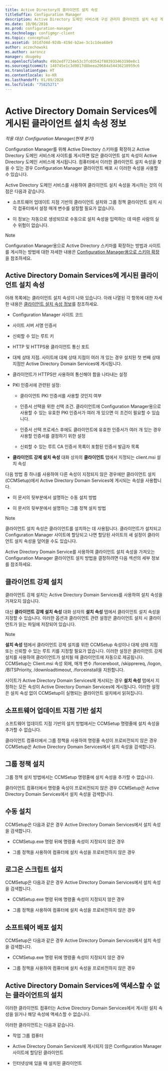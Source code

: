 ```yaml
---
title: Active Directory의 클라이언트 설치 속성
titleSuffix: Configuration Manager
description: Active Directory 도메인 서비스에 구성 관리자 클라이언트 설치 속성 게시
ms.date: 10/06/2016
ms.prod: configuration-manager
ms.technology: configmgr-client
ms.topic: conceptual
ms.assetid: 101d7d4d-92db-419d-b2ae-3c1c1dea68e9
author: aczechowski
ms.author: aaroncz
manager: dougeby
ms.openlocfilehash: 49b2edf7234e53c3fc03542f803933463190e8c1
ms.sourcegitcommit: 148745e1c3d9817d8beea20684a54436210959c6
ms.translationtype: HT
ms.contentlocale: ko-KR
ms.lasthandoff: 01/09/2020
ms.locfileid: "75825271"
---
```

# <a name="about-client-installation-properties-published-to-active-directory-domain-services"></a>Active Directory Domain Services에 게시된 클라이언트 설치 속성 정보

*적용 대상: Configuration Manager(현재 분기)*

Configuration Manager를 위해 Active Directory 스키마를 확장하고 Active Directory 도메인 서비스에 사이트를 게시하면 많은 클라이언트 설치 속성이 Active Directory 도메인 서비스에 게시됩니다. 컴퓨터에서 이러한 클라이언트 설치 속성을 찾을 수 있는 경우 Configuration Manager 클라이언트 배포 시 이러한 속성을 사용할 수 있습니다.  

 Active Directory 도메인 서비스를 사용하여 클라이언트 설치 속성을 게시하는 것의 이점은 다음과 같습니다.  

-   소프트웨어 업데이트 지점 기반의 클라이언트 설치와 그룹 정책 클라이언트 설치 시 각 컴퓨터에서 설정 매개 변수를 설정할 필요가 없습니다.  

-   이 정보는 자동으로 생성되므로 수동으로 설치 속성을 입력하는 데 따른 사람의 실수 위험이 없습니다.  

> [!NOTE]  
>  Configuration Manager용으로 Active Directory 스키마를 확장하는 방법과 사이트를 게시하는 방법에 대한 자세한 내용은 [Configuration Manager용으로 스키마 확장](../../plan-design/network/schema-extensions.md)을 참조하세요.  

## <a name="client-installation-properties-published-to-active-directory-domain-services"></a>Active Directory Domain Services에 게시된 클라이언트 설치 속성  
아래 목록에는 클라이언트 설치 속성이 나와 있습니다. 아래 나열된 각 항목에 대한 자세한 내용은 [클라이언트 설치 속성 정보](../../../core/clients/deploy/about-client-installation-properties.md)를 참조하세요.  

- Configuration Manager 사이트 코드  

- 사이트 서버 서명 인증서  

- 신뢰할 수 있는 루트 키  

- HTTP 및 HTTPS용 클라이언트 통신 포트  

- 대체 상태 지점. 사이트에 대체 상태 지점이 여러 개 있는 경우 설치된 첫 번째 상태 지점만 Active Directory Domain Services에 게시됩니다.  

- 클라이언트가 HTTPS만 사용하여 통신해야 함을 나타내는 설정  

- PKI 인증서에 관련된 설정:  

  -   클라이언트 PKI 인증서를 사용할 것인지 여부  

  -   인증서 선택을 위한 선택 조건. 클라이언트에 Configuration Manager용으로 사용할 수 있는 유효한 PKI 인증서가 여러 개 있으면 이 조건이 필요할 수 있습니다.  

  -   인증서 선택 프로세스 후에도 클라이언트에 유효한 인증서가 여러 개 있는 경우 사용할 인증서를 결정하기 위한 설정  

  -   신뢰할 수 있는 루트 CA 인증서 목록이 포함된 인증서 발급자 목록  

- **클라이언트 강제 설치 속성** 대화 상자의 **클라이언트** 탭에서 지정되는 client.msi 설치 속성

다음 방법 중 하나를 사용하여 다른 속성이 지정되지 않은 경우에만 클라이언트 설치(CCMSetup)에서 Active Directory Domain Services에 게시되는 속성을 사용합니다.  

-   이 문서의 뒷부분에서 설명하는 수동 설치 방법

-   이 문서의 뒷부분에서 설명하는 그룹 정책 설치 방법

> [!NOTE]  
>  클라이언트 설치 속성은 클라이언트를 설치하는 데 사용됩니다. 클라이언트가 설치되고 Configuration Manager 사이트에 할당되고 나면 할당된 사이트의 새 설정이 클라이언트 설치 속성을 덮어쓸 수도 있습니다.  

 Active Directory Domain Service를 사용하여 클라이언트 설치 속성을 가져오는 Configuration Manager 클라이언트 설치 방법을 결정하려면 다음 섹션의 세부 정보를 참조하세요.  

## <a name="client-push-installation"></a>클라이언트 강제 설치  
 클라이언트 강제 설치는 Active Directory Domain Services를 사용하여 설치 속성을 가져오지 않습니다.  

 대신 **클라이언트 강제 설치 속성** 대화 상자의 **설치 속성** 탭에서 클라이언트 설치 속성을 지정할 수 있습니다. 이러한 옵션과 클라이언트 관련 설정은 클라이언트 설치 시 클라이언트가 읽는 파일에 저장되어 있습니다.  

> [!NOTE]  
>  **설치 속성** 탭에서 클라이언트 강제 설치를 위한 CCMSetup 속성이나 대체 상태 지점 또는 신뢰할 수 있는 루트 키를 지정할 필요가 없습니다. 이러한 설정은 클라이언트 강제 설치를 사용하여 클라이언트가 설치될 때 클라이언트에 자동으로 제공됩니다.
CCMSetup는 Client.msi 속성 외에, 매개 변수 /forcereboot, /skipprereq, /logon, /BITSPriority, /downloadtimeout, /forceinstall을 지원합니다.

 사이트가 Active Directory Domain Services에 게시되는 경우 **설치 속성** 탭에서 지정하는 모든 속성이 Active Directory Domain Services에 게시됩니다. 이러한 설정은 설치 속성 없이 CCMSetup이 실행되는 클라이언트 설치에서 읽혀집니다.  

## <a name="software-update-point-based-installation"></a>소프트웨어 업데이트 지점 기반 설치  
 소프트웨어 업데이트 지점 기반의 설치 방법에서는 CCMSetup 명령줄에 설치 속성을 추가할 수 없습니다.  

 클라이언트 컴퓨터에서 그룹 정책을 사용하여 명령줄 속성이 프로비전되지 않은 경우 CCMSetup은 Active Directory Domain Services에서 설치 속성을 검색합니다.  

## <a name="group-policy-installation"></a>그룹 정책 설치  
 그룹 정책 설치 방법에서는 CCMSetup 명령줄에 설치 속성을 추가할 수 없습니다.  

 클라이언트 컴퓨터에서 명령줄 속성이 프로비전되지 않은 경우 CCMSetup은 Active Directory Domain Services에서 설치 속성을 검색합니다.  

## <a name="manual-installation"></a>수동 설치  
 CCMSetup은 다음과 같은 경우 Active Directory Domain Services에서 설치 속성을 검색합니다.  

-   CCMSetup.exe 명령 뒤에 명령줄 속성이 지정되지 않은 경우  

-   그룹 정책을 사용하여 컴퓨터에 설치 속성을 프로비전하지 않은 경우  

## <a name="logon-script-installation"></a>로그온 스크립트 설치  
 CCMSetup은 다음과 같은 경우 Active Directory Domain Services에서 설치 속성을 검색합니다.  

-   CCMSetup.exe 명령 뒤에 명령줄 속성이 지정되지 않은 경우  

-   그룹 정책을 사용하여 컴퓨터에 설치 속성을 프로비전하지 않은 경우  

## <a name="software-distribution-installation"></a>소프트웨어 배포 설치  
 CCMSetup은 다음과 같은 경우 Active Directory Domain Services에서 설치 속성을 검색합니다.  

-   CCMSetup.exe 명령 뒤에 명령줄 속성이 지정되지 않은 경우  

-   그룹 정책을 사용하여 컴퓨터에 설치 속성을 프로비전하지 않은 경우  

## <a name="installations-for-clients-that-cannot-access-active-directory-domain-services"></a>Active Directory Domain Services에 액세스할 수 없는 클라이언트의 설치  
이러한 클라이언트 컴퓨터는 Active Directory Domain Services에서 게시된 설치 속성을 읽거나 해당 속성에 액세스할 수 없습니다.

 이러한 클라이언트는 다음과 같습니다.  

-   작업 그룹 컴퓨터  

-   Active Directory Domain Services에 게시되지 않은 Configuration Manager 사이트에 할당된 클라이언트  

-   인터넷상에 있을 때 설치된 클라이언트  
